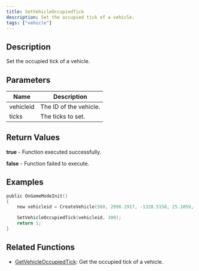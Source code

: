```yaml
---
title: SetVehicleOccupiedTick
description: Set the occupied tick of a vehicle.
tags: ["vehicle"]
---
```


<VersionWarn version='omp v1.1.0.2612' />

## Description

Set the occupied tick of a vehicle.

## Parameters

| Name      | Description            |
|-----------|------------------------|
| vehicleid | The ID of the vehicle. |
| ticks     | The ticks to set.      |

## Return Values

**true** - Function executed successfully.

**false** - Function failed to execute.

## Examples

```c
public OnGameModeInit()
{
    new vehicleid = CreateVehicle(560, 2096.1917, -1328.5150, 25.1059, 0.0000, 1, 8, 60);

    SetVehicleOccupiedTick(vehicleid, 300);
    return 1;
}
```

## Related Functions

- [GetVehicleOccupiedTick](GetVehicleOccupiedTick): Get the occupied tick of a vehicle.
